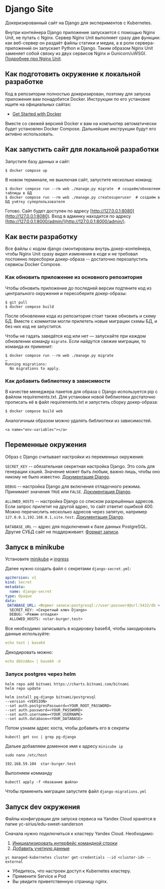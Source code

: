 # Django Site

Докеризированный сайт на Django для экспериментов с Kubernetes.

Внутри контейнера Django приложение запускается с помощью Nginx Unit, не путать с Nginx. Сервер Nginx Unit выполняет сразу две функции: как веб-сервер он раздаёт файлы статики и медиа, а в роли сервера-приложений он запускает Python и Django. Таким образом Nginx Unit заменяет собой связку из двух сервисов Nginx и Gunicorn/uWSGI. [Подробнее про Nginx Unit](https://unit.nginx.org/).

## Как подготовить окружение к локальной разработке

Код в репозитории полностью докеризирован, поэтому для запуска приложения вам понадобится Docker. Инструкции по его установке ищите на официальных сайтах:

- [Get Started with Docker](https://www.docker.com/get-started/)

Вместе со свежей версией Docker к вам на компьютер автоматически будет установлен Docker Compose. Дальнейшие инструкции будут его активно использовать.

## Как запустить сайт для локальной разработки

Запустите базу данных и сайт:

```shell
$ docker compose up
```

В новом терминале, не выключая сайт, запустите несколько команд:

```shell
$ docker compose run --rm web ./manage.py migrate  # создаём/обновляем таблицы в БД
$ docker compose run --rm web ./manage.py createsuperuser  # создаём в БД учётку суперпользователя
```

Готово. Сайт будет доступен по адресу [http://127.0.0.1:8080](http://127.0.0.1:8080). Вход в админку находится по адресу [http://127.0.0.1:8000/admin/](http://127.0.0.1:8000/admin/).

## Как вести разработку

Все файлы с кодом django смонтированы внутрь докер-контейнера, чтобы Nginx Unit сразу видел изменения в коде и не требовал постоянно пересборки докер-образа -- достаточно перезапустить сервисы Docker Compose.

### Как обновить приложение из основного репозитория

Чтобы обновить приложение до последней версии подтяните код из центрального окружения и пересоберите докер-образы:

```shell
$ git pull
$ docker compose build
```

После обновлении кода из репозитория стоит также обновить и схему БД. Вместе с коммитом могли прилететь новые миграции схемы БД, и без них код не запустится.

Чтобы не гадать заведётся код или нет — запускайте при каждом обновлении команду `migrate`. Если найдутся свежие миграции, то команда их применит:

```shell
$ docker compose run --rm web ./manage.py migrate
…
Running migrations:
  No migrations to apply.
```

### Как добавить библиотеку в зависимости

В качестве менеджера пакетов для образа с Django используется pip с файлом requirements.txt. Для установки новой библиотеки достаточно прописать её в файл requirements.txt и запустить сборку докер-образа:

```sh
$ docker compose build web
```

Аналогичным образом можно удалять библиотеки из зависимостей.

`<a name="env-variables"></a>`

## Переменные окружения

Образ с Django считывает настройки из переменных окружения:

`SECRET_KEY` -- обязательная секретная настройка Django. Это соль для генерации хэшей. Значение может быть любым, важно лишь, чтобы оно никому не было известно. [Документация Django](https://docs.djangoproject.com/en/3.2/ref/settings/#secret-key).

`DEBUG` -- настройка Django для включения отладочного режима. Принимает значения `TRUE` или `FALSE`. [Документация Django](https://docs.djangoproject.com/en/3.2/ref/settings/#std:setting-DEBUG).

`ALLOWED_HOSTS` -- настройка Django со списком разрешённых адресов. Если запрос прилетит на другой адрес, то сайт ответит ошибкой 400. Можно перечислить несколько адресов через запятую, например `127.0.0.1,192.168.0.1,site.test`. [Документация Django](https://docs.djangoproject.com/en/3.2/ref/settings/#allowed-hosts).

`DATABASE_URL` -- адрес для подключения к базе данных PostgreSQL. Другие СУБД сайт не поддерживает. [Формат записи](https://github.com/jacobian/dj-database-url#url-schema).

## Запуск в minikube

Установите [minikube](https://kubernetes.io/ru/docs/tasks/tools/install-minikube/) и [ingress](https://kubernetes.io/docs/concepts/services-networking/ingress/)

Далее нужно создать файл с секретами `django-secret.yml`:

```yaml
apiVersion: v1
kind: Secret
metadata:
  name: django-secret
type: Opaque
data:
 DATABASE_URL: <Формат записи:postgresql://user:password@url:5432/db >
  SECRET_KEY: <Секретный ключ Django>
  DEBUG: <Режим отладки>
  ALLOWED_HOSTS: <star-burger.test>
```

Все необходимо записывать в кодировку base64, чтобы закодировать данные используйте:

```yaml
echo test | base64
```

Декодировать можно:

```yaml
echo dGVzdAo= | base64 -d
```

### Запуск postgres через helm

```
helm repo add bitnami https://charts.bitnami.com/bitnami
helm repo update
```

```
helm install pg-django bitnami/postgresql
--version <VERSION>
--set auth.postgresPassword=<YOUR_ROOT_PASSWORD>
--set auth.password=<YOUR_PASSWORD>
--set auth.username=<YOUR_USERNAME>
--set auth.database=<YOUR_DATABASE>
```

Потом узнаем адрес хоста, чтобы добавить его в секреты

```
kubectl get svc | grep pg-django
```

Дальее добавляем доменное имя к адресу `minicube ip`

`sudo nano /etc/host`

```
192.168.59.104  star-burger.test
```

Выполняем комманду

```
kubectl apply -f <Название файла>

```

Чтобы прмиенить миграции запустите файл `django-migrations.yml`

## Запуск dev окружения

Файлы конфигурации для запуска сервиса на Yandex Cloud хранятся в папке yc-sirius/edu-sweet-sanderson

Сначала нужно подключиться к кластеру Yandex Cloud. Необходимо:

1. [Инициализировать интерфейс командной строки](https://yandex.cloud/ru/docs/cli/quickstart#install)
2. [Добавить учетную данные](https://yandex.cloud/ru/docs/managed-kubernetes/operations/connect/#kubectl-connect)

```
yc managed-kubernetes cluster get-credentials --id <cluster-id> --external
```

- Убедитесь, что настроен доступ к Kubernetes кластеру.
- Примените Service и Pod
- Вы увидите приветственную страницу nginx.
